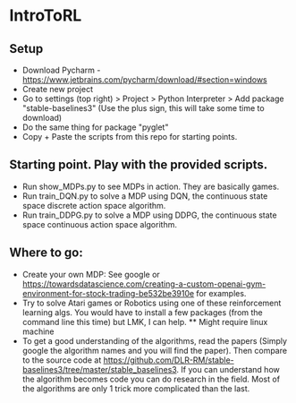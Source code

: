 # IntroToRL

## Setup
- Download Pycharm - https://www.jetbrains.com/pycharm/download/#section=windows
- Create new project
- Go to settings (top right) > Project > Python Interpreter > Add package "stable-baselines3" (Use the plus sign, this will take some time to download)
- Do the same thing for package "pyglet"
- Copy + Paste the scripts from this repo for starting points.

## Starting point. Play with the provided scripts. 
- Run show_MDPs.py to see MDPs in action. They are basically games.
- Run train_DQN.py to solve a MDP using DQN, the continuous state space discrete action space algorithm.
- Run train_DDPG.py to solve a MDP using DDPG, the continuous state space continuous action space algorithm.

## Where to go:
- Create your own MDP: See google or https://towardsdatascience.com/creating-a-custom-openai-gym-environment-for-stock-trading-be532be3910e for examples. 
- Try to solve Atari games or Robotics using one of these reinforcement learning algs. You would have to install a few packages (from the command line this time) but LMK, I can help. ** Might require linux machine
- To get a good understanding of the algorithms, read the papers (Simply google the algorithm names and you will find the paper). Then compare to the source code at https://github.com/DLR-RM/stable-baselines3/tree/master/stable_baselines3. If you can understand how the algorithm becomes code you can do research in the field. Most of the algorithms are only 1 trick more complicated than the last. 
